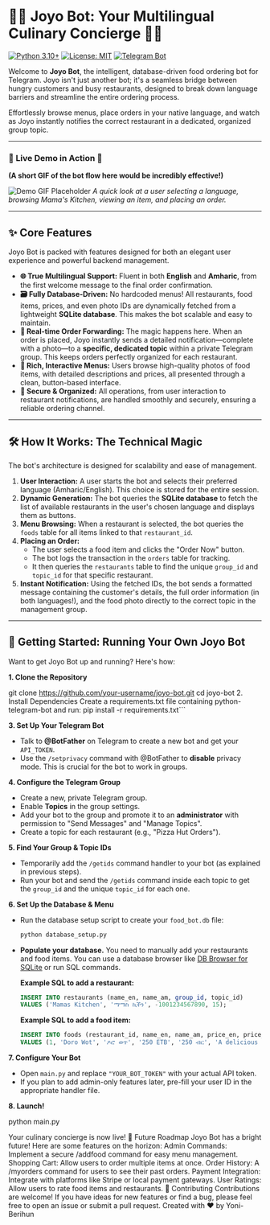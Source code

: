 # 🤖🍔 Joyo Bot: Your Multilingual Culinary Concierge 🍔🤖

[![Python 3.10+](https://img.shields.io/badge/python-3.10+-blue.svg)](https://www.python.org/downloads/)
[![License: MIT](https://img.shields.io/badge/License-MIT-yellow.svg)](https://opensource.org/licenses/MIT)
[![Telegram Bot](https://img.shields.io/badge/Telegram-Bot-blue)](https://telegram.org/)

Welcome to **Joyo Bot**, the intelligent, database-driven food ordering bot for Telegram. Joyo isn't just another bot; it's a seamless bridge between hungry customers and busy restaurants, designed to break down language barriers and streamline the entire ordering process.

Effortlessly browse menus, place orders in your native language, and watch as Joyo instantly notifies the correct restaurant in a dedicated, organized group topic.

---

### 🌟 Live Demo in Action 🌟

**(A short GIF of the bot flow here would be incredibly effective!)**

![Demo GIF Placeholder](https://user-images.githubusercontent.com/20992336/160233439-0a6e3860-9d8a-4933-875f-25f0e3e2d6b3.png)
*A quick look at a user selecting a language, browsing Mama's Kitchen, viewing an item, and placing an order.*

---

## ✨ Core Features

Joyo Bot is packed with features designed for both an elegant user experience and powerful backend management.

*   **🌐 True Multilingual Support:** Fluent in both **English** and **Amharic**, from the first welcome message to the final order confirmation.
*   **🗃️ Fully Database-Driven:** No hardcoded menus! All restaurants, food items, prices, and even photo IDs are dynamically fetched from a lightweight **SQLite database**. This makes the bot scalable and easy to maintain.
*   **🚀 Real-time Order Forwarding:** The magic happens here. When an order is placed, Joyo instantly sends a detailed notification—complete with a photo—to a **specific, dedicated topic** within a private Telegram group. This keeps orders perfectly organized for each restaurant.
*   **📸 Rich, Interactive Menus:** Users browse high-quality photos of food items, with detailed descriptions and prices, all presented through a clean, button-based interface.
*   **🔐 Secure & Organized:** All operations, from user interaction to restaurant notifications, are handled smoothly and securely, ensuring a reliable ordering channel.

---

## 🛠️ How It Works: The Technical Magic

The bot's architecture is designed for scalability and ease of management.

1.  **User Interaction:** A user starts the bot and selects their preferred language (Amharic/English). This choice is stored for the entire session.
2.  **Dynamic Generation:** The bot queries the **SQLite database** to fetch the list of available restaurants in the user's chosen language and displays them as buttons.
3.  **Menu Browsing:** When a restaurant is selected, the bot queries the `foods` table for all items linked to that `restaurant_id`.
4.  **Placing an Order:**
    *   The user selects a food item and clicks the "Order Now" button.
    *   The bot logs the transaction in the `orders` table for tracking.
    *   It then queries the `restaurants` table to find the unique `group_id` and `topic_id` for that specific restaurant.
5.  **Instant Notification:** Using the fetched IDs, the bot sends a formatted message containing the customer's details, the full order information (in both languages!), and the food photo directly to the correct topic in the management group.

---

## 🚀 Getting Started: Running Your Own Joyo Bot

Want to get Joyo Bot up and running? Here's how:

**1. Clone the Repository**

git clone https://github.com/your-username/joyo-bot.git
cd joyo-bot
2. Install Dependencies
Create a requirements.txt file containing python-telegram-bot and run:
pip install -r requirements.txt```

**3. Set Up Your Telegram Bot**
*   Talk to **@BotFather** on Telegram to create a new bot and get your `API_TOKEN`.
*   Use the `/setprivacy` command with @BotFather to **disable** privacy mode. This is crucial for the bot to work in groups.

**4. Configure the Telegram Group**
*   Create a new, private Telegram group.
*   Enable **Topics** in the group settings.
*   Add your bot to the group and promote it to an **administrator** with permission to "Send Messages" and "Manage Topics".
*   Create a topic for each restaurant (e.g., "Pizza Hut Orders").

**5. Find Your Group & Topic IDs**
*   Temporarily add the `/getids` command handler to your bot (as explained in previous steps).
*   Run your bot and send the `/getids` command inside each topic to get the `group_id` and the unique `topic_id` for each one.

**6. Set Up the Database & Menu**
*   Run the database setup script to create your `food_bot.db` file:
    ```bash
    python database_setup.py
    ```
*   **Populate your database.** You need to manually add your restaurants and food items. You can use a database browser like [DB Browser for SQLite](https://sqlitebrowser.org/) or run SQL commands.

    **Example SQL to add a restaurant:**
    ```sql
    INSERT INTO restaurants (name_en, name_am, group_id, topic_id) 
    VALUES ('Mamas Kitchen', 'ማማስ ኪችን', -1001234567890, 15);
    ```

    **Example SQL to add a food item:**
    ```sql
    INSERT INTO foods (restaurant_id, name_en, name_am, price_en, price_am, description_en, description_am, photo_id)
    VALUES (1, 'Doro Wot', 'ዶሮ ወጥ', '250 ETB', '250 ብር', 'A delicious stew...', 'ጣፋጭ ወጥ...', 'AgACAgQAAxk...NgQ');
    ```

**7. Configure Your Bot**
*   Open `main.py` and replace `"YOUR_BOT_TOKEN"` with your actual API token.
*   If you plan to add admin-only features later, pre-fill your user ID in the appropriate handler file.

**8. Launch!**

python main.py

Your culinary concierge is now live!
🔮 Future Roadmap
Joyo Bot has a bright future! Here are some features on the horizon:
Admin Commands: Implement a secure /addfood command for easy menu management.
Shopping Cart: Allow users to order multiple items at once.
Order History: A /myorders command for users to see their past orders.
Payment Integration: Integrate with platforms like Stripe or local payment gateways.
User Ratings: Allow users to rate food items and restaurants.
🤝 Contributing
Contributions are welcome! If you have ideas for new features or find a bug, please feel free to open an issue or submit a pull request.
Created with ❤️ by Yoni-Berihun
